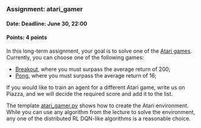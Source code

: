 ### Assignment: atari_gamer
#### Date: Deadline: June 30, 22:00
#### Points: 4 points

In this long-term assignment, your goal is to solve one of the
[Atari games](https://ale.farama.org/environments/). Currently, you can choose
one of the following games:
- [Breakout](https://ale.farama.org/environments/breakout/), where you must surpass the
  average return of 200;
- [Pong](https://ale.farama.org/environments/pong/), where you must surpass the
  average return of 16;

If you would like to train an agent for a different Atari game, write us on
Piazza, and we will decide the required score and add it to the list.

The template [atari_gamer.py](https://github.com/ufal/npfl139/tree/master/labs/06/atari_gamer.py)
shows how to create the Atari environment. While you can use any algorithm from
the lecture to solve the environment, any one of the distributed RL DQN-like
algorithms is a reasonable choice.
